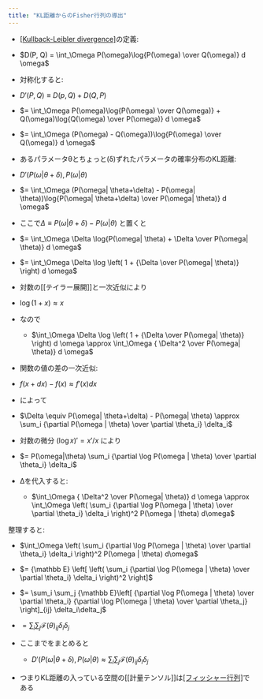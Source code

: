 ```yaml
---
title: "KL距離からのFisher行列の導出"
---
```



- [[Kullback-Leibler divergence]]([[KL距離]])の定義:
- $D(P, Q) = \int_\Omega P(\omega)\log{P(\omega) \over Q(\omega)} d \omega$
- 対称化すると:
- $D'(P, Q) \equiv D(p, Q) + D(Q, P)$
- $= \int_\Omega P(\omega)\log{P(\omega) \over Q(\omega)} + Q(\omega)\log{Q(\omega) \over P(\omega)} d \omega$
- $= \int_\Omega (P(\omega) - Q(\omega))\log{P(\omega) \over Q(\omega)} d \omega$

- あるパラメータθとちょっと(δ)ずれたパラメータの確率分布のKL距離:
- $D'(P(\omega| \theta+\delta), P(\omega|\theta)$
- $= \int_\Omega (P(\omega| \theta+\delta) - P(\omega| \theta))\log{P(\omega| \theta+\delta) \over P(\omega| \theta)} d \omega$
- ここで$\Delta \equiv P(\omega| \theta+\delta) - P(\omega| \theta)$ と置くと
- $= \int_\Omega \Delta \log{P(\omega| \theta) + \Delta  \over P(\omega| \theta)} d \omega$
- $= \int_\Omega \Delta \log \left( 1 + {\Delta  \over P(\omega| \theta)} \right) d \omega$
- 対数の[[テイラー展開]]と一次近似により
- $\log(1 + x) \approx x$
- なので
    - $\int_\Omega \Delta \log \left( 1 + {\Delta  \over P(\omega| \theta)} \right) d \omega \approx \int_\Omega { \Delta^2  \over P(\omega| \theta)}  d \omega$

- 関数の値の差の一次近似:
- $f(x+dx)-f(x) \approx f'(x)dx$
- によって
- $\Delta \equiv P(\omega| \theta+\delta) - P(\omega| \theta) \approx \sum_i {\partial P(\omega | \theta) \over \partial \theta_i} \delta_i$
- 対数の微分 $(\log x)' = x' / x$ により
- $= P(\omega|\theta) \sum_i {\partial \log P(\omega | \theta) \over \partial \theta_i} \delta_i$
- Δを代入すると:
    - $\int_\Omega { \Delta^2  \over P(\omega| \theta)}  d \omega   \approx   \int_\Omega \left( \sum_i {\partial \log P(\omega | \theta) \over \partial \theta_i} \delta_i \right)^2 P(\omega | \theta) d\omega$

整理すると:
- $\int_\Omega \left( \sum_i {\partial \log P(\omega | \theta) \over \partial \theta_i} \delta_i \right)^2 P(\omega | \theta) d\omega$
- $= {\mathbb E} \left[  \left( \sum_i {\partial \log P(\omega | \theta) \over \partial \theta_i} \delta_i \right)^2 \right]$
- $= \sum_i \sum_j {\mathbb E}\left[ {\partial \log P(\omega | \theta) \over \partial \theta_i} {\partial \log P(\omega | \theta) \over \partial \theta_j} \right]_{ij} \delta_i\delta_j$
- $= \sum_i \sum_j \mathcal{F}(\theta)_{ij} \delta_i \delta_j$

- ここまでをまとめると
    - $D'(P(\omega| \theta+\delta), P(\omega|\theta) \approx \sum_i \sum_j \mathcal{F}(\theta)_{ij} \delta_i \delta_j$
- つまりKL距離の入っている空間の[[計量テンソル]]は[[フィッシャー行列]]([[Fisher行列]])である
